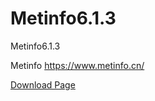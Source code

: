 # Metinfo6.1.3
Metinfo6.1.3



Metinfo https://www.metinfo.cn/

[Download Page](https://www.metinfo.cn/download/)
